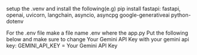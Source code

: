setup the .venv and
install the following(e.g) pip install fastapi:
fastapi,
openai,
uvicorn,
langchain,
asyncio,
asyncpg
google-generativeai
python-dotenv

For the .env file
make a file name .env where the app.py
Put the following below and make sure to change Your Gemini API Key with your gemini api key:
GEMINI_API_KEY = Your Gemini API Key
